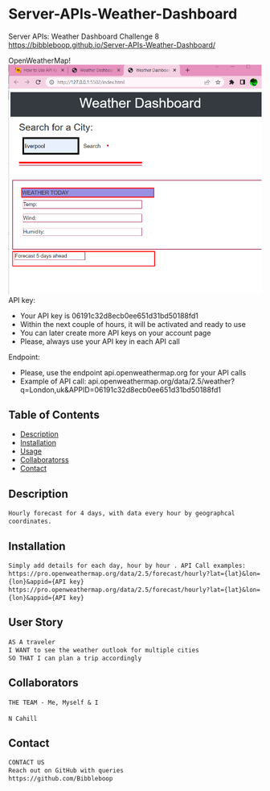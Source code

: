 # Server-APIs-Weather-Dashboard
Server APIs: Weather Dashboard Challenge 8
https://bibbleboop.github.io/Server-APIs-Weather-Dashboard/

OpenWeatherMap!
<img src="./images/readme ss.png">
API key:
- Your API key is 06191c32d8ecb0ee651d31bd50188fd1
- Within the next couple of hours, it will be activated and ready to use
- You can later create more API keys on your account page
- Please, always use your API key in each API call

Endpoint:
- Please, use the endpoint api.openweathermap.org for your API calls
- Example of API call:
api.openweathermap.org/data/2.5/weather?q=London,uk&APPID=06191c32d8ecb0ee651d31bd50188fd1
## Table of Contents

- [Description](#description)
- [Installation](#installation)
- [Usage](#usage)
- [Collaboratorss](#collaborators)
- [Contact](#contact)

## Description

```
Hourly forecast for 4 days, with data every hour by geographcal coordinates. 
```

## Installation

```
Simply add details for each day, hour by hour . API Call examples: 
https://pro.openweathermap.org/data/2.5/forecast/hourly?lat={lat}&lon={lon}&appid={API key}
https://pro.openweathermap.org/data/2.5/forecast/hourly?lat={lat}&lon={lon}&appid={API key}

```

## User Story

```text
AS A traveler
I WANT to see the weather outlook for multiple cities
SO THAT I can plan a trip accordingly
```

## Collaborators

```
THE TEAM - Me, Myself & I

N Cahill

```

## Contact

```
CONTACT US
Reach out on GitHub with queries 
https://github.com/Bibbleboop

```

